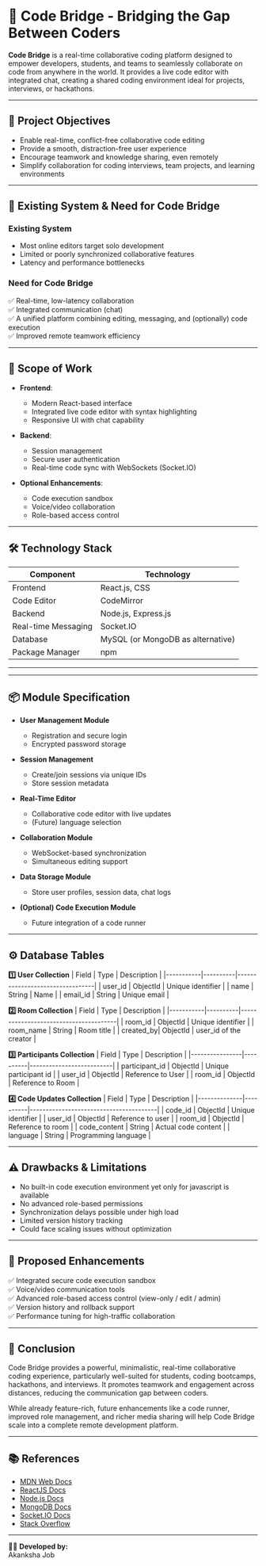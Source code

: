 # 🌉 Code Bridge - Bridging the Gap Between Coders

**Code Bridge** is a real-time collaborative coding platform designed to empower developers, students, and teams to seamlessly collaborate on code from anywhere in the world. It provides a live code editor with integrated chat, creating a shared coding environment ideal for projects, interviews, or hackathons.

---

## 📌 Project Objectives

- Enable real-time, conflict-free collaborative code editing
- Provide a smooth, distraction-free user experience
- Encourage teamwork and knowledge sharing, even remotely
- Simplify collaboration for coding interviews, team projects, and learning environments

---

## 🧩 Existing System & Need for Code Bridge

### Existing System
- Most online editors target solo development
- Limited or poorly synchronized collaborative features
- Latency and performance bottlenecks

### Need for Code Bridge
✅ Real-time, low-latency collaboration  
✅ Integrated communication (chat)  
✅ A unified platform combining editing, messaging, and (optionally) code execution  
✅ Improved remote teamwork efficiency

---

## 🎯 Scope of Work

- **Frontend**:  
  - Modern React-based interface  
  - Integrated live code editor with syntax highlighting  
  - Responsive UI with chat capability

- **Backend**:  
  - Session management  
  - Secure user authentication  
  - Real-time code sync with WebSockets (Socket.IO)

- **Optional Enhancements**:  
  - Code execution sandbox  
  - Voice/video collaboration  
  - Role-based access control

---

## 🛠️ Technology Stack

| Component            | Technology                       |
|----------------------|----------------------------------|
| Frontend             | React.js, CSS                    |
| Code Editor          | CodeMirror                       |
| Backend              | Node.js, Express.js              |
| Real-time Messaging  | Socket.IO                        |
| Database             | MySQL (or MongoDB as alternative) |
| Package Manager      | npm                              |

---



---

## 📦 Module Specification

- **User Management Module**
  - Registration and secure login
  - Encrypted password storage

- **Session Management**
  - Create/join sessions via unique IDs
  - Store session metadata

- **Real-Time Editor**
  - Collaborative code editor with live updates
  - (Future) language selection

- **Collaboration Module**
  - WebSocket-based synchronization
  - Simultaneous editing support

- **Data Storage Module**
  - Store user profiles, session data, chat logs

- **(Optional) Code Execution Module**
  - Future integration of a code runner

---

## ⚙️ Database Tables

**1️⃣ User Collection**
| Field     | Type     | Description                     |
|-----------|----------|---------------------------------|
| user_id   | ObjectId | Unique identifier               |
| name      | String   | Name                            |
| email_id  | String   | Unique email                    |

**2️⃣ Room Collection**
| Field     | Type     | Description                           |
|-----------|----------|---------------------------------------|
| room_id   | ObjectId | Unique identifier                     |
| room_name | String   | Room title                            |
| created_by| ObjectId | user_id of the creator                |

**3️⃣ Participants Collection**
| Field          | Type     | Description              |
|----------------|----------|--------------------------|
| participant_id | ObjectId | Unique participant id    |
| user_id        | ObjectId | Reference to User        |
| room_id        | ObjectId | Reference to Room        |

**4️⃣ Code Updates Collection**
| Field        | Type     | Description                            |
|--------------|----------|----------------------------------------|
| code_id      | ObjectId | Unique identifier                      |
| user_id      | ObjectId | Reference to user                      |
| room_id      | ObjectId | Reference to room                      |
| code_content | String   | Actual code content                    |
| language     | String   | Programming language                   |

---

## ⚠️ Drawbacks & Limitations

- No built-in code execution environment yet only for javascript is available  
- No advanced role-based permissions    
- Synchronization delays possible under high load  
- Limited version history tracking  
- Could face scaling issues without optimization

---

## 🌟 Proposed Enhancements

✅ Integrated secure code execution sandbox  
✅ Voice/video communication tools  
✅ Advanced role-based access control (view-only / edit / admin)  
✅ Version history and rollback support  
✅ Performance tuning for high-traffic collaboration

---

## 🚀 Conclusion

Code Bridge provides a powerful, minimalistic, real-time collaborative coding experience, particularly well-suited for students, coding bootcamps, hackathons, and interviews. It promotes teamwork and engagement across distances, reducing the communication gap between coders.  

While already feature-rich, future enhancements like a code runner, improved role management, and richer media sharing will help Code Bridge scale into a complete remote development platform.

---

## 📚 References

- [MDN Web Docs](https://developer.mozilla.org/)  
- [ReactJS Docs](https://react.dev/)  
- [Node.js Docs](https://nodejs.org/)  
- [MongoDB Docs](https://www.mongodb.com/docs/)  
- [Socket.IO Docs](https://socket.io/)  
- [Stack Overflow](https://stackoverflow.com/)

---

👩‍💻 **Developed by:**  
Akanksha Job 
